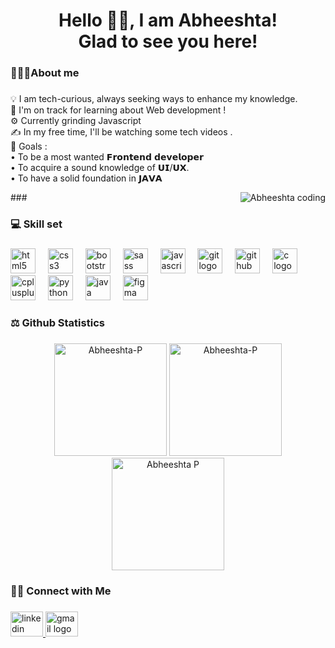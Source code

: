 <h1 align="center">Hello 👋🏼, I am Abheeshta! <br>Glad to see you here!</h1>

###

<p align="left"></p>

###

<h3 align="left">👩🏻‍💻About me</h3>

###
<div align="center">
<p align="left">💡 I am tech-curious, always seeking ways to enhance my knowledge.<br>🌱  I'm on track for learning about Web development !<br>⚙️ Currently grinding Javascript<br>✍️  In my free time, I'll be watching some tech videos . <br>🎯 Goals : <br>• To be a most wanted 𝗙𝗿𝗼𝗻𝘁𝗲𝗻𝗱 𝗱𝗲𝘃𝗲𝗹𝗼𝗽𝗲𝗿<br>• To acquire a sound knowledge of 𝗨𝗜/𝗨𝗫.<br>• To have a solid foundation in 𝗝𝗔𝗩𝗔</p>
<img align="right" src="https://steamuserimages-a.akamaihd.net/ugc/1631947648964785474/81CBA15178466DD47195A239232202E78987B714/?imw=637&imh=358&ima=fit&impolicy=Letterbox&imcolor=%23000000&letterbox=true" alt="Abheeshta coding"></img>
</div>
###

<h3 align="left">💻 Skill set</h3>

###

<div align="left">
  <img src="https://cdn.jsdelivr.net/gh/devicons/devicon/icons/html5/html5-original.svg" height="40" alt="html5 logo"  />
  <img width="12" />
  <img src="https://cdn.jsdelivr.net/gh/devicons/devicon/icons/css3/css3-original.svg" height="40" alt="css3 logo"  />
  <img width="12" />
  <img src="https://cdn.jsdelivr.net/gh/devicons/devicon/icons/bootstrap/bootstrap-original.svg" height="40" alt="bootstrap logo"  />
  <img width="12" />
  <img src="https://cdn.jsdelivr.net/gh/devicons/devicon/icons/sass/sass-original.svg" height="40" alt="sass logo"  />
  <img width="12" />
  <img src="https://cdn.jsdelivr.net/gh/devicons/devicon/icons/javascript/javascript-original.svg" height="40" alt="javascript logo"  />
  <img width="12" />
  <img src="https://cdn.jsdelivr.net/gh/devicons/devicon/icons/git/git-original.svg" height="40" alt="git logo"  />
  <img width="12" />
  <img src="https://skillicons.dev/icons?i=github" height="40" alt="github logo"  />
  <img width="12" />
  <img src="https://cdn.jsdelivr.net/gh/devicons/devicon/icons/c/c-original.svg" height="40" alt="c logo"  />
  <img width="12" />
  <img src="https://cdn.jsdelivr.net/gh/devicons/devicon/icons/cplusplus/cplusplus-original.svg" height="40" alt="cplusplus logo"  />
  <img width="12" />
  <img src="https://cdn.jsdelivr.net/gh/devicons/devicon/icons/python/python-original.svg" height="40" alt="python logo"  />
  <img width="12" />
  <img src="https://cdn.jsdelivr.net/gh/devicons/devicon/icons/java/java-original.svg" height="40" alt="java logo"  />
  <img width="12" />
  <img src="https://cdn.jsdelivr.net/gh/devicons/devicon/icons/figma/figma-original.svg" height="40" alt="figma logo"  />
</div>

###

<h3 align="left">⚖️ Github Statistics</h3>

###

<div align="center">
 <img height="180em" src="https://camo.githubusercontent.com/0b8eb5b86c8ee9b0bdd377a6da9e011ce531aae482047e29e929556c794fe8a4/68747470733a2f2f6769746875622d726561646d652d73746174732e76657263656c2e6170702f6170692f746f702d6c616e67732f3f757365726e616d653d4e65686172737075746872616e266c61796f75743d636f6d70616374267468656d653d6461726b" alt="Abheeshta-P" data-canonical-src="https://github-readme-stats.vercel.app/api/top-langs/?username=Abheeshta-P&amp;layout=compact&amp;theme=dark" style="max-width: 100%;">

<img height="180em" src="https://camo.githubusercontent.com/8b517712f69b979de7b51f9392353577ade89055d15b17461d293c77b712e5e1/68747470733a2f2f6769746875622d726561646d652d73746174732e76657263656c2e6170702f6170693f757365726e616d653d4e65686172737075746872616e2673686f775f69636f6e733d74727565266c6f63616c653d656e267468656d653d6461726b" alt="Abheeshta-P" data-canonical-src="https://github-readme-stats.vercel.app/api?username=Abheeshta-P&amp;show_icons=true&amp;locale=en&amp;theme=dark" style="max-width: 100%;">

<img align="middle" height="180em" src="https://camo.githubusercontent.com/9cc1b32a9cd5e582c83465e073009bb50e20609973c95682ce784251f7ed4183/68747470733a2f2f6769746875622d726561646d652d73747265616b2d73746174732e6865726f6b756170702e636f6d2f3f757365723d4e65686172737075746872616e267468656d653d6461726b" alt="Abheeshta P" data-canonical-src="https://github-readme-streak-stats.herokuapp.com/?user=Abheeshta-P&amp;theme=dark" style="max-width: 100%;">
</div>

###

<h3 align="left">🤝🏻 Connect with Me</h3>

###

<div align="left">
  <a href="https://www.linkedin.com/in/abheeshta-p-cse26" target="_blank">
    <img src="https://raw.githubusercontent.com/maurodesouza/profile-readme-generator/master/src/assets/icons/social/linkedin/default.svg" width="52" height="40" alt="linkedin logo"  />
  </a>

  <a href="abheeshta.p@gmail.com" target="_blank">
    <img src="https://raw.githubusercontent.com/maurodesouza/profile-readme-generator/master/src/assets/icons/social/gmail/default.svg" width="52" height="40" alt="gmail logo"  />
  </a>
</div>

###

<h3 align="left"></h3>

###
